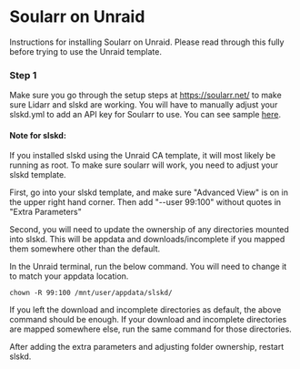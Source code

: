 # Soularr on Unraid
Instructions for installing Soularr on Unraid. Please read through this fully before trying to use the Unraid template.

### Step 1

Make sure you go through the setup steps at https://soularr.net/ to make sure Lidarr and slskd are working. You will have to manually adjust your slskd.yml to add an API key for Soularr to use. You can see sample [here](https://github.com/JPDVM2014/soularr/blob/main/sample_smskd.yml).

#### Note for slskd:

If you installed slskd using the Unraid CA template, it will most likely be running as root. To make sure soularr will work, you need to adjust your slskd template.

First, go into your slskd template, and make sure "Advanced View" is on in the upper right hand corner. Then add "--user 99:100" without quotes in "Extra Parameters"

Second, you will need to update the ownership of any directories mounted into slskd. This will be appdata and downloads/incomplete if you mapped them somewhere other than the default.

In the Unraid terminal, run the below command. You will need to change it to match your appdata location.

    chown -R 99:100 /mnt/user/appdata/slskd/

If you left the download and incomplete directories as default, the above command should be enough. If your download and incomplete directories are mapped somewhere else, run the same command for those directories. 

After adding the extra parameters and adjusting folder ownership, restart slskd.
